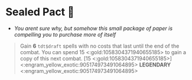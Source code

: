 # **Sealed Pact** 🧪
- *You arent sure why, but somehow this small package of paper is compelling you to purchase more of itself*

> Gain __6__ `tdt$draft` spells with no costs that last until the end of the combat. You can spend 15 <:gold:1058304371940655185> to gain a copy of this next combat. [15 <:gold:1058304371940655185>]
<:engram_yellow_exotic:905174973491064895> __LEGENDARY__ <:engram_yellow_exotic:905174973491064895>

